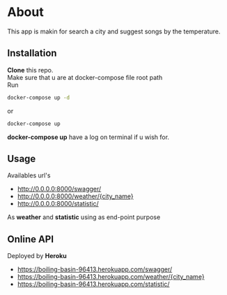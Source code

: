 # About

This app is makin for search a city and suggest songs by the temperature.

## Installation

**Clone** this repo.  
Make sure that u are at docker-compose file root path  
Run

```bash
docker-compose up -d
```
or

```bash
docker-compose up 
```

**docker-compose up** have a log on terminal if u wish for.

## Usage

Availables url's

* http://0.0.0.0:8000/swagger/
* http://0.0.0.0:8000/weather/{city_name}
* http://0.0.0.0:8000/statistic/

As **weather** and **statistic** using as end-point purpose

## Online API

Deployed by **Heroku**

* https://boiling-basin-96413.herokuapp.com/swagger/
* https://boiling-basin-96413.herokuapp.com/weather/{city_name}
* https://boiling-basin-96413.herokuapp.com/statistic/
